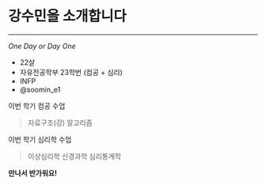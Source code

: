 # 강수민을 소개합니다

***** 

*One Day or Day One*

* 22살
* 자유전공학부  23학번 (컴공 + 심리)
* INFP
* @soomin_e1

이번 학기 컴공 수업
>자료구조(강)
>알고리즘

이번 학기 심리학 수업
>이상심리학
>신경과학
>심리통계학


**만나서 반가워요!**
